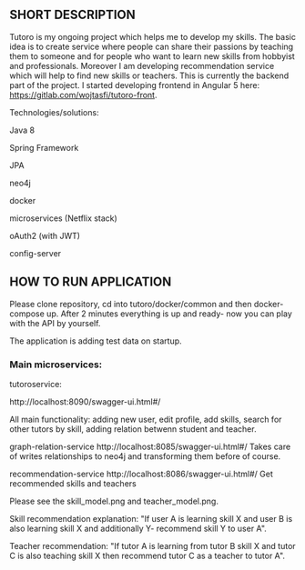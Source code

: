 ## SHORT DESCRIPTION

Tutoro is my ongoing project which helps me to develop my skills. The basic idea is to create service where people can
share their passions by teaching them to someone and for people who want to learn new skills from hobbyist and
professionals. Moreover I am developing recommendation service which will help to find new skills or teachers. This is
currently the backend part of the project. I started developing frontend in Angular 5 here: https://gitlab.com/wojtasfi/tutoro-front.

Technologies/solutions:

Java 8

Spring Framework

JPA

neo4j

docker

microservices (Netflix stack)

oAuth2 (with JWT)

config-server


## HOW TO RUN APPLICATION

Please clone repository, cd into tutoro/docker/common and then docker-compose up. After 2 minutes everything is up and
ready- now you can play with the API by yourself.

The application is adding test data on startup.

### Main microservices:

tutoroservice:

http://localhost:8090/swagger-ui.html#/

All main functionality: adding new user, edit profile, add skills, search for other tutors by skill, adding relation
betwenn student and teacher.


graph-relation-service
http://localhost:8085/swagger-ui.html#/
Takes care of writes relationships to neo4j and transforming them before of course.


recommendation-service
http://localhost:8086/swagger-ui.html#/
Get recommended skills and teachers

Please see the skill_model.png and teacher_model.png.

Skill recommendation explanation: "If user A is learning skill X and user B is also learning skill X and additionally Y-
recommend skill Y to user A".

Teacher recommendation: "If tutor A is learning from tutor B skill X and tutor C is also teaching skill X then recommend
tutor C as a teacher to tutor A".